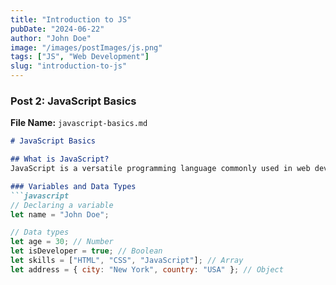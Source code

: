 ```yaml
---
title: "Introduction to JS"
pubDate: "2024-06-22"
author: "John Doe"
image: "/images/postImages/js.png"
tags: ["JS", "Web Development"]
slug: "introduction-to-js"
---
```



### Post 2: JavaScript Basics

**File Name:** `javascript-basics.md`

```markdown
# JavaScript Basics

## What is JavaScript?
JavaScript is a versatile programming language commonly used in web development to create interactive effects within web browsers.

### Variables and Data Types
```javascript
// Declaring a variable
let name = "John Doe";

// Data types
let age = 30; // Number
let isDeveloper = true; // Boolean
let skills = ["HTML", "CSS", "JavaScript"]; // Array
let address = { city: "New York", country: "USA" }; // Object

